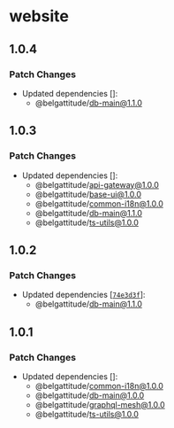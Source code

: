 # website

## 1.0.4

### Patch Changes

- Updated dependencies []:
  - @belgattitude/db-main@1.1.0

## 1.0.3

### Patch Changes

- Updated dependencies []:
  - @belgattitude/api-gateway@1.0.0
  - @belgattitude/base-ui@1.0.0
  - @belgattitude/common-i18n@1.0.0
  - @belgattitude/db-main@1.1.0
  - @belgattitude/ts-utils@1.0.0

## 1.0.2

### Patch Changes

- Updated dependencies [[`74e3d3f`](https://github.com/belgattitude/perso/commit/74e3d3f201d6f901aa0d53326d6e901ec6729963)]:
  - @belgattitude/db-main@1.1.0

## 1.0.1

### Patch Changes

- Updated dependencies []:
  - @belgattitude/common-i18n@1.0.0
  - @belgattitude/db-main@1.0.0
  - @belgattitude/graphql-mesh@1.0.0
  - @belgattitude/ts-utils@1.0.0
